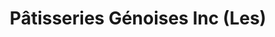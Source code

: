 ---
title: "Pâtisseries Génoises Inc (Les)"
url: /trois-rivieres/patisseries-genoises-inc-les/
shop: pastry
---